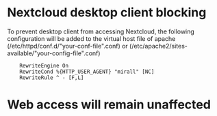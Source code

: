 # Nextcloud desktop client blocking 

To prevent desktop client from accessing Nextcloud, the following configuration will be added to the virtual host file of apache (/etc/httpd/conf.d/"your-conf-file".conf) or (/etc/apache2/sites-available/"your-config-file".conf)

        RewriteEngine On
        RewriteCond %{HTTP_USER_AGENT} "mirall" [NC]
        RewriteRule ^ - [F,L]
 
 # Web access will remain unaffected
